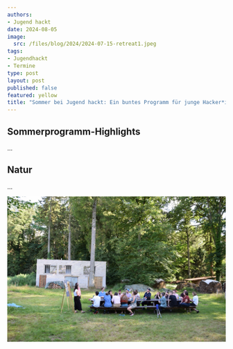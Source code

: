 ```yaml
---
authors:
- Jugend hackt
date: 2024-08-05
image: 
  src: /files/blog/2024/2024-07-15-retreat1.jpeg
tags:
- Jugendhackt
- Termine
type: post
layout: post
published: false
featured: yellow
title: "Sommer bei Jugend hackt: Ein buntes Programm für junge Hacker*innen"
---
```


## Sommerprogramm-Highlights

...

## Natur

...

![Session: Policy](/files/blog/2024/2024-07-15-retreat2.jpeg) 
